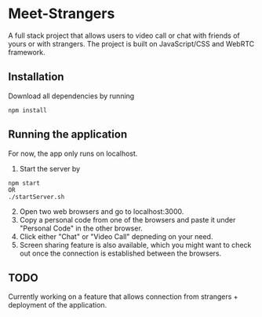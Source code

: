 # Meet-Strangers
A full stack project that allows users to video call or chat with friends of yours or with strangers. The project is built on JavaScript/CSS and WebRTC framework.

## Installation
Download all dependencies by running
```
npm install
```

## Running the application
For now, the app only runs on localhost.
1) Start the server by
```
npm start
OR
./startServer.sh
```
2) Open two web browsers and go to localhost:3000.
3) Copy a personal code from one of the browsers and paste it under "Personal Code" in the other browser.
4) Click either "Chat" or "Video Call" depneding on your need.
5) Screen sharing feature is also available, which you might want to check out once the connection is established between the browsers.

## TODO
Currently working on a feature that allows connection from strangers + deployment of the application.


